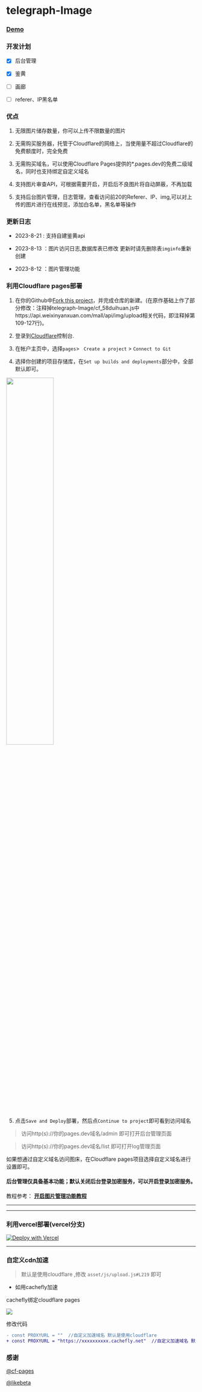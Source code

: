 # telegraph-Image


### [Demo](https://img.231516.xyz/)

### 开发计划
- [x] 后台管理
- [x] 鉴黄
- [ ] 画廊
- [ ] referer、IP黑名单


### 优点

1. 无限图片储存数量，你可以上传不限数量的图片

2. 无需购买服务器，托管于Cloudflare的网络上，当使用量不超过Cloudflare的免费额度时，完全免费

3. 无需购买域名，可以使用Cloudflare Pages提供的*.pages.dev的免费二级域名，同时也支持绑定自定义域名

4. 支持图片审查API，可根据需要开启，开启后不良图片将自动屏蔽，不再加载

5. 支持后台图片管理，日志管理，查看访问前20的Referer、IP、img,可以对上传的图片进行在线预览，添加白名单，黑名单等操作


### 更新日志

+ 2023-8-21 : 支持自建鉴黄api

+ 2023-8-13 ：图片访问日志,数据库表已修改 更新时请先删除表`imginfo`重新创建

+ 2023-8-12 ：图片管理功能

### 利用Cloudflare pages部署


1. 在你的Github中[Fork this project](https://github.com/igengdu/telegraph-Image/fork)，并完成仓库的新建。(在原作基础上作了部分修改：注释掉telegraph-Image/cf_58duihuan.js中https://api.weixinyanxuan.com/mall/api/img/upload相关代码，即注释掉第109-127行)。

2. 登录到[Cloudflare](https://dash.cloudflare.com/)控制台.
3. 在帐户主页中，选择`pages`> ` Create a project` > `Connect to Git`
4. 选择你创建的项目存储库，在`Set up builds and deployments`部分中，全部默认即可。

<img src="https://img.131213.xyz/file/beb0385822e24c9a9d459.png"  height="50%" width="50%" />

5. 点击`Save and Deploy`部署，然后点`Continue to project`即可看到访问域名

>  访问http(s)://你的pages.dev域名/admin 即可打开后台管理页面

>  访问http(s)://你的pages.dev域名/list 即可打开log管理页面

如果想通过自定义域名访问图床，在Cloudflare pages项目选择自定义域名进行设置即可。


#### 后台管理仅具备基本功能；默认关闭后台登录加密服务，可以开启登录加密服务。
教程参考：
**[开启图片管理功能教程](./docs/manage.md)**


---
---
### 利用vercel部署(vercel分支)

[![Deploy with Vercel](https://vercel.com/button?utm_source=busiyi&utm_campaign=oss)](https://vercel.com/new/clone?utm_source=busiyi&utm_campaign=oss&repository-url=https://github.com/igengdu/telegraph-Image/tree/vercel)

---





### 自定义cdn加速
> 默认是使用cloudflare ,修改 `asset/js/upload.js#L219` 即可

+ 如用cachefly加速 

cachefly绑定cloudflare pages

<img src="https://img.131213.xyz/file/c19f7ea17ce2027b13dfa.png" />

修改代码

```diff
- const PROXYURL = ""  //自定义加速域名 默认是使用cloudflare
+ const PROXYURL = "https://xxxxxxxxxx.cachefly.net"  //自定义加速域名 默认是使用cloudflare
```




### 感谢

[@cf-pages](https://github.com/cf-pages/Telegraph-Image)

[@likebeta](https://github.com/likebeta/telegraph-image-hosting)




